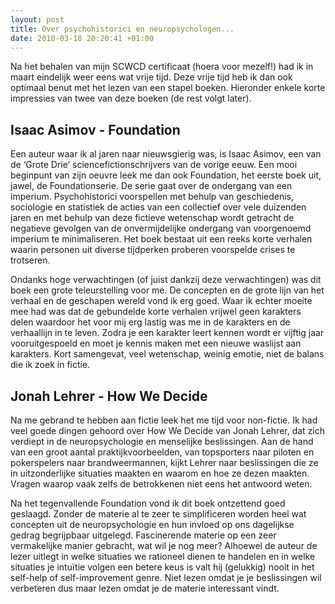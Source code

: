 ```yaml
--- 
layout: post
title: Over psychohistorici en neuropsychologen...
date: 2010-03-18 20:20:41 +01:00
---
```


Na het behalen van mijn SCWCD certificaat (hoera voor mezelf!) had ik in maart eindelijk weer eens wat vrije tijd. Deze vrije tijd heb ik dan ook optimaal benut met het lezen van een stapel boeken. Hieronder enkele korte impressies van twee van deze boeken (de rest volgt later).

## Isaac Asimov - Foundation

Een auteur waar ik al jaren naar nieuwsgierig was, is Isaac Asimov, een van de ‘Grote Drie’ sciencefictionschrijvers van de vorige eeuw. Een mooi beginpunt van zijn oeuvre leek me dan ook Foundation, het eerste boek uit, jawel, de Foundationserie. De serie gaat over de ondergang van een imperium. Psychohistorici voorspellen met behulp van geschiedenis, sociologie en statistiek de acties van een collectief over vele duizenden jaren en met behulp van deze fictieve wetenschap wordt getracht de negatieve gevolgen van de onvermijdelijke ondergang van voorgenoemd imperium te minimaliseren. Het boek bestaat uit een reeks korte verhalen waarin personen uit diverse tijdperken proberen voorspelde crises te trotseren.

Ondanks hoge verwachtingen (of juist dankzij deze verwachtingen) was dit boek een grote teleurstelling voor me. De concepten en de grote lijn van het verhaal en de geschapen wereld vond ik erg goed. Waar ik echter moeite mee had was dat de gebundelde korte verhalen vrijwel geen karakters delen waardoor het voor mij erg lastig was me in de karakters en de verhaallijn in te leven. Zodra je een karakter leert kennen wordt er vijftig jaar vooruitgespoeld en moet je kennis maken met een nieuwe waslijst aan karakters. Kort samengevat, veel wetenschap, weinig emotie, niet de balans die ik zoek in fictie.

## Jonah Lehrer - How We Decide

Na me gebrand te hebben aan fictie leek het me tijd voor non-fictie. Ik had veel goede dingen gehoord over How We Decide van Jonah Lehrer, dat zich verdiept in de neuropsychologie en menselijke beslissingen. Aan de hand van een groot aantal praktijkvoorbeelden, van topsporters naar piloten en pokerspelers naar brandweermannen, kijkt Lehrer naar beslissingen die ze in uitzonderlijke situaties maakten en waarom en hoe ze dezen maakten. Vragen waarop vaak zelfs de betrokkenen niet eens het antwoord weten.

Na het tegenvallende Foundation vond ik dit boek ontzettend goed geslaagd. Zonder de materie al te zeer te simplificeren worden heel wat concepten uit de neuropsychologie en hun invloed op ons dagelijkse gedrag begrijpbaar uitgelegd. Fascinerende materie op een zeer vermakelijke manier gebracht, wat wil je nog meer? Alhoewel de auteur de lezer uitlegt in welke situaties we rationeel dienen te handelen en in welke situaties je intuïtie volgen een betere keus is valt hij (gelukkig) nooit in het self-help of self-improvement genre. Niet lezen omdat je je beslissingen wil verbeteren dus maar lezen omdat je de materie interessant vindt.
